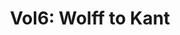---
"\uFEFFauthor_sort": Copleston, Frederick
authors: Frederick Copleston
comments: ''
cover: "/Users/Raman/Calibre Library/Frederick Copleston/Vol6_ Wolff to Kant (109)/cover.jpg"
formats: mobi
id: '109'
identifiers: ''
isbn: ''
languages: ''
library_name: Calibre Library
pubdate: '0101-01-01T09:00:00+09:00'
publisher: ''
rating: ''
series: ''
series_index: '1.0'
size: '804850'
tags: ''
timestamp: '0101-01-01T09:00:00+09:00'
title: 'Vol6: Wolff to Kant'
title_sort: 'Vol6: Wolff to Kant'
uuid: d23f3ce2-0e4d-4cc4-b4ab-31940a778823
"#format": MOBI
layout: book
link: false
---